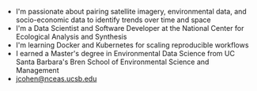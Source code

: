 * I'm passionate about pairing satellite imagery, environmental data, and socio-economic data to identify trends over time and space 
* I'm a Data Scientist and Software Developer at the National Center for Ecological Analysis and Synthesis
* I'm learning Docker and Kubernetes for scaling reproducible workflows
* I earned a Master's degree in Environmental Data Science from UC Santa Barbara's Bren School of Environmental Science and Management 
* jcohen@nceas.ucsb.edu
